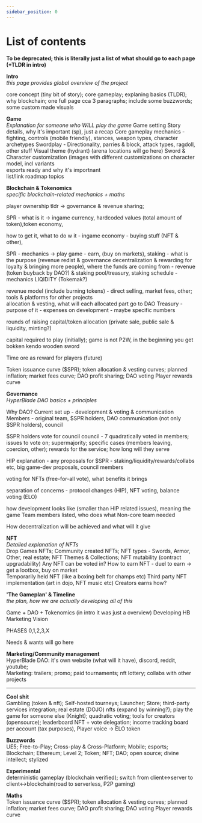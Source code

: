 ```yaml
---
sidebar_position: 0
---
```


# List of contents

**To be deprecated; this is literally just a list of what should go to each page (+TLDR in intro)**

**Intro**  
_this page provides global overview of the project_

core concept (tiny bit of story); core gameplay; explaning basics (TLDR); why blockchain; one full page cca 3 paragraphs; include some buzzwords; some custom made visuals

**Game**  
_Explanation for someone who WILL play the game_
Game setting
Story details, why it's important (sp), just a recap
Core gameplay mechanics - fighting, controls (mobile friendly), stances, weapon types, character archetypes
Swordplay - Directionality, parries & block, attack types, ragdoll, other stuff
Visual theme (hydrant) (arena locations will go here)
Sword & Character customization (images with different customizations on character model, incl variants  
esports ready and why it's importnant  
list/link roadmap topics

**Blockchain & Tokenomics**  
_specific blockchain-related mechanics + maths_

player ownership tldr -> governance & revenue sharing;

SPR - what is it -> ingame currency, hardcoded values (total amount of token),token economy,

how to get it, what to do w it - ingame economy - buying stuff (NFT & other),

SPR - mechanics -> play game - earn, (buy on markets), staking - what is the purpose (revenue redist & governance decentralization & rewarding for loyalty & bringing more people), where the funds are coming from - revenue (token buyback by DAO?) & staking pool/treasury, staking schedule - mechanics
LIQIDITY (Tokemak?)

revenue model (include burning tokens) - direct selling, market fees, other; tools & platforms for other projects  
allocation & vesting, what will each allocated part go to
DAO Treasury - purpose of it - expenses on development - maybe specific numbers

rounds of raising capital/token allocation (private sale, public sale & liquidity, minting?)

capital required to play (initially); game is not P2W, in the beginning you get bokken kendo wooden sword

Time ore as reward for players (future)

Token issuance curve ($SPR); token allocation & vesting curves; planned inflation; market fees curve; DAO profit sharing; DAO voting
Player rewards curve

**Governance**  
_HyperBlade DAO basics + principles_

Why DAO?
Current set up - development & voting & communication
Members - original team, $SPR holders, DAO communication (not only $SPR holders), council

$SPR holders vote for council
council - 7 quadratically voted in members; issues to vote on; supermajority; specific cases (members leaving, coercion, other); rewards for the service; how long will they serve

HIP explanation - any proposals for $SPR - staking/liquidity/rewards/collabs etc, big game-dev proposals, council members

voting for NFTs (free-for-all vote), what benefits it brings

separation of concerns - protocol changes (HIP), NFT voting, balance voting (ELO)

how development looks like (smaller than HIP related issues), meaning the game
Team members listed, who does what
Non-core team needed

How decentralization will be achieved and what will it give

**NFT**  
_Detailed explanation of NFTs_  
Drop Games NFTs; Community created NFTs; NFT types - Swords, Armor, Other, real estate; NFT Themes & Collections; NFT mutability (contract upgradability)
Any NFT can be voted in?
How to earn NFT - duel to earn -> get a lootbox, buy on market  
Temporarily held NFT (like a boxing belt for champs etc)
Third party NFT implementation (art in dojo, NFT music etc)
Creators earns how?

<!-- **Technical part**
_how the game is built_
specific aspects tying game to blockchain
UE5; contracts & audits; L2 solution used; risks; store specific; DAO mechanisms; how to make purchases; or sell stuff; more graphs of token/NFT etc

security; accessibility; censorship resistance; decentralization -->

**'The Gameplan' & Timeline**  
_the plan, how we are actually developing all of this_

Game + DAO + Tokenomics (in intro it was just a overview)
Developing HB
Marketing
Vision

PHASES 0,1,2,3,X

Needs & wants will go here

**Marketing/Community management**  
HyperBlade DAO: it's own website (what will it have), discord, reddit, youtube;  
Marketing: trailers; promo; paid tournaments; nft lottery; collabs with other projects

---

**Cool shit**  
Gambling (token & nft); Self-hosted tourneys; Launcher; Store; third-party services integration; real estate (DOJO) nfts (expand by winning?); play the game for someone else (Knight); quadratic voting; tools for creators (opensource); leaderboard NFT + vote delegation; income tracking board per account (tax purposes), Player voice -> ELO token

**Buzzwords**  
UE5; Free-to-Play; Cross-play & Cross-Platform; Mobile; esports; Blockchain; Ethereum; Level 2; Token; NFT; DAO; open source; divine intellect; stylized

**Experimental**  
deterministic gameplay (blockchain verified); switch from client<->server to client<->blockchain(road to serverless, P2P gaming)

**Maths**  
Token issuance curve ($SPR); token allocation & vesting curves; planned inflation; market fees curve; DAO profit sharing; DAO voting
Player rewards curve

<!-- Active player curves:

a = [(0,0),(1,1000),(2,2200),(3,2500),(4,3000),(5,4000),(6,3500),(7,3200),(8,4800),(9,6500),(10,7500),(11,7700),(12,7000),(14,6800),(18,26600),(20,30000),(22,32000),(24,28000),(26,26000),(28,40000),(30,20000),(32,15000),(34,11000),(36,12000)]

$$
\left(\frac{-3x^{3/2}}{x^{-1/3}}\right)^{3}
$$

Let $f:[a,b]  to  R$ be Riemann integrable. Let $F:[a,b]\to\R$ be $F(x)=\int_{a}^{x}f(t)dt$. Then $$F$$ is continuous, and at all $x$ such that $f$ is continuous at $x$, $F$ is differentiable at $x$ with $F'(x)=f(x)$. -->

<!-- ---

Spacerock $SPR governance token, earned by staking/playing/NFT trade/completing tasks in Hypergraph. Keep your shit staked for set periods of time to earn even more $$$ (or even nfts!), LIST MORE INCENTIVES FOR PRICE TO MOON

Decentralized game with it's own universe, we aim for the players and creators to become the owners of the platform itself. Tokenholders will be able to participate in voting/creating tasks/get a revenue share (coming primary from sales fees/nft creation fees/yield farming/classic revenue stream)

Play to earn (how to get token), which incentivises players to play lol:
duel to earn
scheduled tourneys
participating in stuff like - voting (gov and NFT)
rewards for minting/creating NFT
reimbursing marketplace fees

In the near future, Drop DAO will be fully self managed as it should be all through Hypergraph.
Hypergraph is Drop's bleeding edge free-for-all project management platform, where tasks are linked in nodes. Earn $SPR by completing tasks (via Drop DAO)

Token Allocation & Release schedule:

1. DROP DAO Treasury
2. DROP Games (Drop corporation)
3. Market Sale (whether private/public)
4. Some mfers (advisors?)

Drop DAO allocates $SPR for:

1. Internal HB Economy
2. Token economy

x. Third party incentives (voted in by DAO)

**Voting:** \
Initally it's Drop Games calling all the shots, later the community will take the rule through the DAO

HOWEVER - it's actual players who should be guiding where the game goes gameplay-wise, since it's them who play the game
Voting on NFTs can involve $SPR holders

Quadratic voting with delegation is the preferred way of voting

**ELO Token:** \
Proposed idea: player-participation token - think ELO score, when players play the game they earn the token -> finishing matches, winning over better opponents in ranked, leaderboard with the list of players rated by ELO token. fixed rate hyperinflation (tokens earned this year will have half the voting power compared to the amount of tokens you'd earn by playing/winning the same amount of matches the next year) you can vote (quadratically) with this token, this leads to active players being able to participate in game-balance affecting decisions. Token is non-transferable (you can't sell it), but you can delegate your token to players you choose (i.e. select the player on the leaderboard with the same playstyle and give him your voting power).

## Roadmap

Well do tons of good shit over the time

##

Enter the game
At first (semi-closed game), there should be some capital reuquirement to play the game, which should be eventually lowered or abolished (after all we want to have a game thats accessible for all) -->

<!-- Duel to Earn
Community owned, DAO governance, players are involved in governance and receive a share from the earnings (they duel to earn, then stake their tokens)
Hyperblade = Blade Symphony with NFTs

Game First. Everything else is built as an infrastructure around it. Game must be fun to play. Game must be playable and accessible.

You fight opponenets with swords and earn monies that you can spend on NFTs n shit, players own their NFTS and are able to do anything with em.

This is a cool game because its on Unreal 5 and its free-to-play and will be opensource with fucking blockchain and NFT.

Connect with your metamask account, download the game **_Duel to earn_**

The point of this game is for players to enjoy the gameplay, posibilities to earn are just as important for the sake of us getting rich. -->

